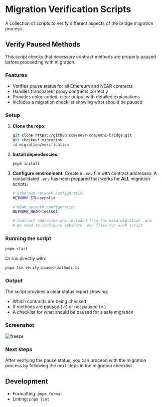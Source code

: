 # Migration Verification Scripts

A collection of scripts to verify different aspects of the bridge migration process.

## Verify Paused Methods

This script checks that necessary contract methods are properly paused before proceeding with migration.

### Features

- Verifies pause status for all Ethereum and NEAR contracts
- Handles transparent proxy contracts correctly
- Provides color-coded, clear output with detailed explanations
- Includes a migration checklist showing what should be paused

### Setup

1. **Clone the repo**:
   ```bash
   git clone https://github.com/near-one/omni-bridge.git
   git checkout migration
   cd migration/verification
   ```

2. **Install dependencies**:
   ```bash
   pnpm install
   ```

3. **Configure environment**:
   Create a `.env` file with contract addresses. A consolidated `.env` has been prepared that works for **ALL** migration scripts.

   ```bash
   # Ethereum network configuration
   NETWORK_ETH=sepolia
   
   # NEAR network configuration  
   NETWORK_NEAR=testnet
   
   # Contract addresses are included from the main migration .env
   # No need to configure separate .env files for each script
   ```

### Running the script

```bash
pnpm start
```

Or run directly with:

```bash
pnpm tsx verify-paused-methods.ts
```

### Output

The script provides a clear status report showing:
- Which contracts are being checked
- If methods are paused (✓) or not paused (✗)
- A checklist for what should be paused for a safe migration

### Screenshot

![freeze](https://github.com/user-attachments/assets/774a66fe-7200-4c50-ae35-7981a4420fef)


### Next steps

After verifying the pause status, you can proceed with the migration process by following the next steps in the migration checklist.

## Development

- Formatting: `pnpm format`
- Linting: `pnpm lint`
